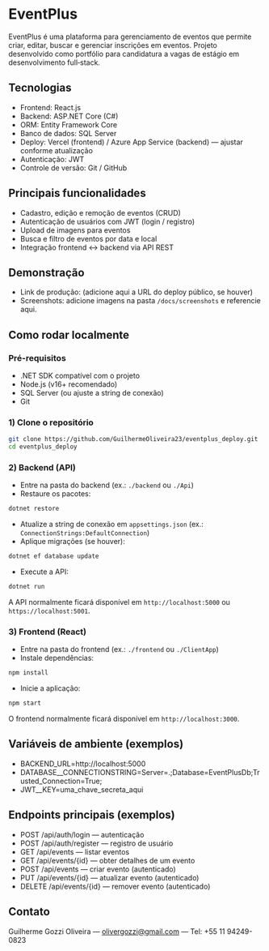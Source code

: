 # EventPlus

EventPlus é uma plataforma para gerenciamento de eventos que permite criar, editar, buscar e gerenciar inscrições em eventos. Projeto desenvolvido como portfólio para candidatura a vagas de estágio em desenvolvimento full‑stack.

## Tecnologias
- Frontend: React.js  
- Backend: ASP.NET Core (C#)  
- ORM: Entity Framework Core  
- Banco de dados: SQL Server  
- Deploy: Vercel (frontend) / Azure App Service (backend) — ajustar conforme atualização  
- Autenticação: JWT  
- Controle de versão: Git / GitHub

## Principais funcionalidades
- Cadastro, edição e remoção de eventos (CRUD)  
- Autenticação de usuários com JWT (login / registro)  
- Upload de imagens para eventos  
- Busca e filtro de eventos por data e local  
- Integração frontend ↔ backend via API REST

## Demonstração
- Link de produção: (adicione aqui a URL do deploy público, se houver)  
- Screenshots: adicione imagens na pasta `/docs/screenshots` e referencie aqui.

## Como rodar localmente

### Pré-requisitos
- .NET SDK compatível com o projeto  
- Node.js (v16+ recomendado)  
- SQL Server (ou ajuste a string de conexão)  
- Git

### 1) Clone o repositório
```bash
git clone https://github.com/GuilhermeOliveira23/eventplus_deploy.git
cd eventplus_deploy
```

### 2) Backend (API)
- Entre na pasta do backend (ex.: `./backend` ou `./Api`)  
- Restaure os pacotes:
```bash
dotnet restore
```
- Atualize a string de conexão em `appsettings.json` (ex.: `ConnectionStrings:DefaultConnection`)  
- Aplique migrações (se houver):
```bash
dotnet ef database update
```
- Execute a API:
```bash
dotnet run
```
A API normalmente ficará disponível em `http://localhost:5000` ou `https://localhost:5001`.

### 3) Frontend (React)
- Entre na pasta do frontend (ex.: `./frontend` ou `./ClientApp`)  
- Instale dependências:
```bash
npm install
```
- Inicie a aplicação:
```bash
npm start
```
O frontend normalmente ficará disponível em `http://localhost:3000`.

## Variáveis de ambiente (exemplos)
- BACKEND_URL=http://localhost:5000  
- DATABASE__CONNECTIONSTRING=Server=.;Database=EventPlusDb;Trusted_Connection=True;  
- JWT__KEY=uma_chave_secreta_aqui


## Endpoints principais (exemplos)
- POST /api/auth/login — autenticação  
- POST /api/auth/register — registro de usuário  
- GET /api/events — listar eventos  
- GET /api/events/{id} — obter detalhes de um evento  
- POST /api/events — criar evento (autenticado)  
- PUT /api/events/{id} — atualizar evento (autenticado)  
- DELETE /api/events/{id} — remover evento (autenticado)

## Contato
Guilherme Gozzi Oliveira — olivergozzi@gmail.com — Tel: +55 11 94249-0823
